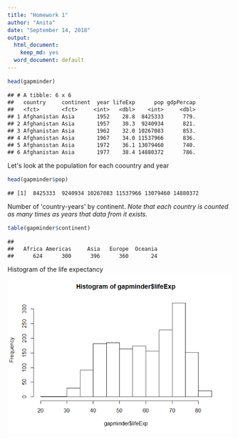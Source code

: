 ```yaml
---
title: "Homework 1"
author: "Anita"
date: "September 14, 2018"
output:
  html_document: 
    keep_md: yes
  word_document: default
---
```





```r
head(gapminder)
```

```
## # A tibble: 6 x 6
##   country     continent  year lifeExp      pop gdpPercap
##   <fct>       <fct>     <int>   <dbl>    <int>     <dbl>
## 1 Afghanistan Asia       1952    28.8  8425333      779.
## 2 Afghanistan Asia       1957    30.3  9240934      821.
## 3 Afghanistan Asia       1962    32.0 10267083      853.
## 4 Afghanistan Asia       1967    34.0 11537966      836.
## 5 Afghanistan Asia       1972    36.1 13079460      740.
## 6 Afghanistan Asia       1977    38.4 14880372      786.
```
Let's look at the population for each coountry and year

```r
head(gapminder$pop)
```

```
## [1]  8425333  9240934 10267083 11537966 13079460 14880372
```

Number of 'country-years' by continent.
*Note that each country is counted as many times as years that data from it exists.*

```r
table(gapminder$continent)
```

```
## 
##   Africa Americas     Asia   Europe  Oceania 
##      624      300      396      360       24
```

Histogram of the life expectancy
![](hw01_gapminder_files/figure-html/unnamed-chunk-5-1.png)<!-- -->

